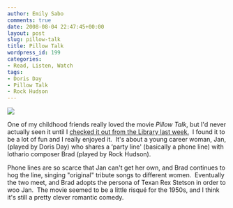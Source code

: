 ```yaml
---
author: Emily Sabo
comments: true
date: 2008-08-04 22:47:45+00:00
layout: post
slug: pillow-talk
title: Pillow Talk
wordpress_id: 199
categories:
- Read, Listen, Watch
tags:
- Doris Day
- Pillow Talk
- Rock Hudson
---
```


![](http://contentcafe2.btol.com/ContentCafe/Jacket.aspx?UserID=iii1neuniv&Password=neuniv&Return=T&type=L&Value=0783233469&Options=Y)

One of my childhood friends really loved the movie _Pillow Talk_, but I'd never actually seen it until I [checked it out from the Library last week.](http://nucat.lib.neu.edu/search~S13?/Xpillow+talk&SORT=D/Xpillow+talk&SORT=D&SUBKEY=pillow%20talk/1%2C9%2C9%2CE/frameset&FF=Xpillow+talk&SORT=D&2%2C2%2C)  I found it to be a lot of fun and I really enjoyed it.  It's about a young career woman, Jan, (played by Doris Day) who shares a ‘party line' (basically a phone line) with lothario composer Brad (played by Rock Hudson).  

Phone lines are so scarce that Jan can't get her own, and Brad continues to hog the line, singing "original" tribute songs to different women.  Eventually the two meet, and Brad adopts the persona of Texan Rex Stetson in order to woo Jan.  The movie seemed to be a little risqué for the 1950s, and I think it's still a pretty clever romantic comedy. 
